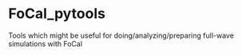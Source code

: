 # FoCal_pytools
Tools which might be useful for doing/analyzing/preparing full-wave simulations with FoCal
